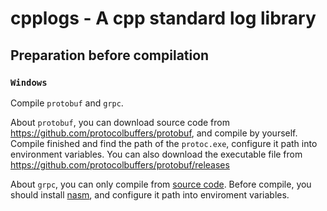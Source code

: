 # cpplogs - A cpp standard log library
## Preparation before compilation
### `Windows`
Compile `protobuf` and `grpc`.

About `protobuf`, you can download source code from https://github.com/protocolbuffers/protobuf, and compile by yourself. Compile finished and find the path of the `protoc.exe`, configure it path into environment variables.
You can also download the executable file from https://github.com/protocolbuffers/protobuf/releases

About `grpc`, you can only compile from [source code](https://github.com/grpc/grpc.git). Before compile, you should install [nasm](https://www.nasm.us/), and configure it path into enviroment variables.

